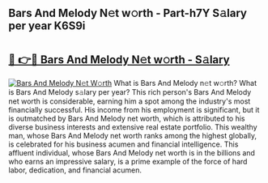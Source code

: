 ## Bars And Melody N𝚎t w𝚘rth - Part-h7Y S𝚊lary per year K6S9i

# <h2><a href="http://gc1ib9q.nevu.top/?p=Bars+And+Melody">🔗 👉🔴 Bars And Melody N𝚎t w𝚘rth - S𝚊lary</a></h2>

[![Bars And Melody N𝚎t W𝚘rth](https://i.imgur.com/Oavwk0R.jpeg)](http://gc1ib9q.nevu.top/?p=Bars+And+Melody)
What is Bars And Melody n𝚎t w𝚘rth? What is Bars And Melody s𝚊lary per year?
This rich person's Bars And Melody net worth is considerable, earning him a spot among the industry's most financially successful. His income from his employment is significant, but it is outmatched by Bars And Melody net worth, which is attributed to his diverse business interests and extensive real estate portfolio. This wealthy man, whose Bars And Melody net worth ranks among the highest globally, is celebrated for his business acumen and financial intelligence. This affluent individual, whose Bars And Melody net worth is in the billions and who earns an impressive salary, is a prime example of the force of hard labor, dedication, and financial acumen.

